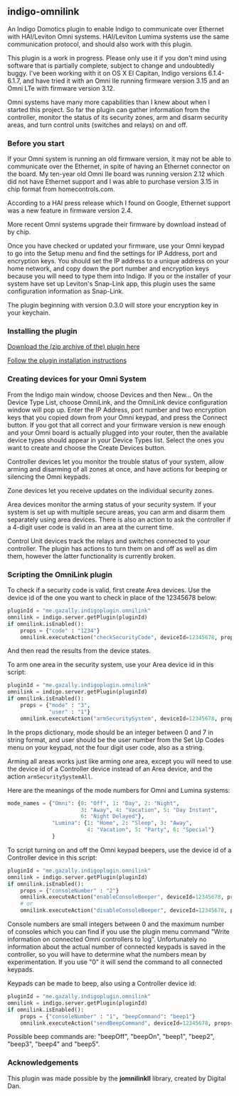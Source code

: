 ## indigo-omnilink

An Indigo Domotics plugin to enable Indigo to communicate over
Ethernet with HAI/Leviton Omni systems. HAI/Leviton Lumima systems
use the same communication protocol, and should also
work with this plugin.

This plugin is a work in progress. Please only use it if you don't
mind using software that is partially complete, subject to change and
undoubtedly buggy. I've been working with it on OS X El Capitan,
Indigo versions 6.1.4-6.1.7, and have tried it with an Omni IIe
running firmware version 3.15 and an Omni LTe with firmware version
3.12.

Omni systems have many more capabilities than I knew about when I
started this project. So far the plugin can gather information from
the controller, monitor the status of its security zones, arm and
disarm security areas, and turn control units (switches and relays) on
and off.

### Before you start

If your Omni system is running an old firmware version, it may not be
able to communicate over the Ethernet, in spite of having an Ethernet
connector on the board. My ten-year old Omni IIe board was running
version 2.12 which did not have Ethernet support and I was able to
purchase version 3.15 in chip format from homecontrols.com.

According to a HAI press release which I found on Google, Ethernet
support was a new feature in firmware version 2.4.

More recent Omni systems upgrade their firmware by download instead of by chip.

Once you have checked or updated your firmware, use your Omni keypad
to go into the Setup menu and find the settings for IP Address, port
and encryption keys. You should set the IP address to a unique address
on your home network, and copy down the port number and encryption
keys because you will need to type them into Indigo.  If you or the
installer of your system have set up Leviton's Snap-Link app, this
plugin uses the same configuration information as Snap-Link.

The plugin beginning with version 0.3.0 will store your encryption key
in your keychain.

### Installing the plugin

[Download the (zip archive of the) plugin here](https://github.com/gazally/indigo-omnilink/archive/master.zip)

[Follow the plugin installation instructions](http://wiki.indigodomo.com/doku.php?id=indigo_6_documentation:getting_started#installing_plugins_and_configuring_plugin_settings_pro_only_feature)

### Creating devices for your Omni System

From the Indigo main window, choose Devices and then New... On the
Device Type List, choose OmniLink, and the OmniLink device
configuration window will pop up. Enter the IP Address, port number
and two encryption keys that you copied down from your Omni keypad,
and press the Connect button. If you got that all correct and your
firmware version is new enough and your Omni board is actually plugged
into your router, then the available device types should appear in
your Device Types list. Select the ones you want to create and choose
the Create Devices button.

Controller devices let you monitor the trouble status of your system,
allow arming and disarming of all zones at once, and have actions for beeping
or silencing the Omni keypads.

Zone devices let you receive updates on the individual security zones.

Area devices monitor the arming status of your security system. If your
system is set up with multiple secure areas, you can arm and disarm them
separately using area devices. There is also an action to ask the controller
if a 4-digit user code is valid in an area at the current time.

Control Unit devices track the relays and switches connected to your
controller. The plugin has actions to turn them on and off as well as dim them,
however the latter functionality is currently broken.

### Scripting the OmniLink plugin

To check if a security code is valid, first create Area devices. Use the
device id of the one you want to check in place of the 12345678 below:

```py
pluginId = "me.gazally.indigoplugin.omnilink"
omnilink = indigo.server.getPlugin(pluginId)
if omnilink.isEnabled():
    props = {"code" : "1234"}
    omnilink.executeAction("checkSecurityCode", deviceId=12345678, props=props)
```

And then read the results from the device states.

To arm one area in the security system, use your Area device id in this script:
```py
pluginId = "me.gazally.indigoplugin.omnilink"
omnilink = indigo.server.getPlugin(pluginId)
if omnilink.isEnabled():
    props = {"mode" : "3",
	         "user" : "1"}
    omnilink.executeAction("armSecuritySystem", deviceId=12345678, props=props)
```

In the props dictionary, mode should be an integer between 0 and 7 in
string format, and user should be the user number from the Set Up
Codes menu on your keypad, not the four digit user code, also as a string.

Arming all areas works just like arming one area, except you will need
to use the device id of a Controller device instead of an Area device,
and the action `armSecuritySystemAll`.

Here are the meanings of the mode numbers for Omni and Lumina systems:

```py
mode_names = {"Omni": {0: "Off", 1: "Day", 2: "Night",
                       3: "Away", 4: "Vacation", 5: "Day Instant",
                       6: "Night Delayed"},
              "Lumina": {1: "Home", 2: "Sleep", 3: "Away",
                         4: "Vacation", 5: "Party", 6: "Special"}
              }
```

To script turning on and off the Omni keypad beepers, use the device id of a
Controller device in this script:

``` py
pluginId = "me.gazally.indigoplugin.omnilink"
omnilink = indigo.server.getPlugin(pluginId)
if omnilink.isEnabled():
    props = {"consoleNumber" : "2"}
    omnilink.executeAction("enableConsoleBeeper", deviceId=12345678, props=props)
	# or
    omnilink.executeAction("disableConsoleBeeper", deviceId=12345678, props=props)
```

Console numbers are small integers between 0 and the maximum number of
consoles which you can find if you use the plugin menu command "Write
information on connected Omni controllers to log". Unfortunately no
information about the actual number of connected keypads is saved in
the controller, so you will have to determine what the numbers mean by
experimentation. If you use "0" it will send the command to all
connected keypads.

Keypads can be made to beep, also using a Controller device id:

``` py
pluginId = "me.gazally.indigoplugin.omnilink"
omnilink = indigo.server.getPlugin(pluginId)
if omnilink.isEnabled():
    props = {"consoleNumber" : "1", "beepCommand": "beep1"}
    omnilink.executeAction("sendBeepCommand", deviceId=12345678, props=props)

```

Possible beep commands are: "beepOff", "beepOn", "beep1", "beep2",
"beep3", "beep4" and "beep5".

### Acknowledgements

This plugin was made possible by the **jomnilinkII** library, created by Digital Dan.

